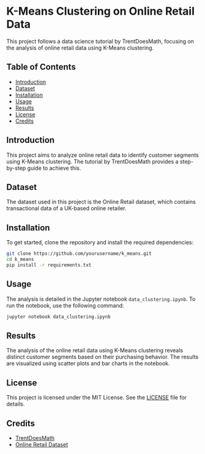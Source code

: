 # K-Means Clustering on Online Retail Data

This project follows a data science tutorial by TrentDoesMath, focusing on the analysis of online retail data using K-Means clustering.

## Table of Contents
- [Introduction](#introduction)
- [Dataset](#dataset)
- [Installation](#installation)
- [Usage](#usage)
- [Results](#results)
- [License](#license)
- [Credits](#credits)

## Introduction
This project aims to analyze online retail data to identify customer segments using K-Means clustering. The tutorial by TrentDoesMath provides a step-by-step guide to achieve this.

## Dataset
The dataset used in this project is the Online Retail dataset, which contains transactional data of a UK-based online retailer.

## Installation
To get started, clone the repository and install the required dependencies:

```bash
git clone https://github.com/yourusername/k_means.git
cd k_means
pip install -r requirements.txt
```

## Usage
The analysis is detailed in the Jupyter notebook `data_clustering.ipynb`. To run the notebook, use the following command:

```bash
jupyter notebook data_clustering.ipynb
```

## Results
The analysis of the online retail data using K-Means clustering reveals distinct customer segments based on their purchasing behavior. The results are visualized using scatter plots and bar charts in the notebook.

## License
This project is licensed under the MIT License. See the [LICENSE](LICENSE) file for details.

## Credits
- [TrentDoesMath](https://www.youtube.com/watch?v=afPJeQuVeuY&t=645s)
- [Online Retail Dataset](https://archive.ics.uci.edu/dataset/502/online+retail+ii)
```